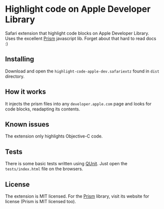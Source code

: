 Highlight code on Apple Developer Library
=========================================

Safari extension that highlight code blocks on Apple Developer Library.
Uses the excellent [Prism][] javascript lib. Forget about that hard to
read docs :)

Installing
----------

Download and open the `highlight-code-apple-dev.safariextz` found
in `dist` directory.

How it works
------------

It injects the prism files into any `developer.apple.com` page and
looks for code blocks, readapting its contents.

Known issues
------------

The extension only highlights Objective-C code.

Tests
-----

There is some basic tests written using [QUnit][]. Just open the
`tests/index.html` file on the browsers.

License
-------

The extension is MIT licensed. For the [Prism] library, visit its
website for license (Prism is MIT licensed too).

[Prism]: http://prismjs.com/
[QUnit]: http://qunitjs.com/
